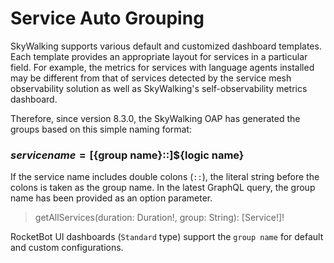 # Service Auto Grouping
SkyWalking supports various default and customized dashboard templates. 
Each template provides an appropriate layout for services in a particular field. 
For example, the metrics for services with language agents installed 
may be different from that of services detected by the service mesh observability solution as well as SkyWalking's self-observability metrics dashboard.

Therefore, since version 8.3.0, the SkyWalking OAP has generated the groups based on this simple naming format:

### ${service name} = [${group name}::]${logic name}

If the service name includes double colons (`::`), the literal string before the colons is taken as the group name.
In the latest GraphQL query, the group name has been provided as an option parameter.
> getAllServices(duration: Duration!, group: String): [Service!]!

RocketBot UI dashboards (`Standard` type) support the `group name` for default and custom configurations.

